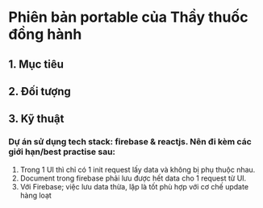 # Phiên bản portable của Thầy thuốc đồng hành

## 1. Mục tiêu

## 2. Đối tượng

## 3. Kỹ thuật

### Dự án sử dụng tech stack: firebase & reactjs. Nên đi kèm các giới hạn/best practise sau:
1. Trong 1 UI thì chỉ có 1 init request lấy data và không bị phụ thuộc nhau.
2. Document trong firebase phải lưu được hết data cho 1 request từ UI.
3. Với Firebase; việc lưu data thừa, lặp là tốt phù hợp với cơ chế update hàng loạt

